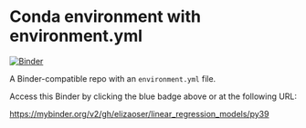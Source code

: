 # Conda environment with environment.yml

[![Binder](http://mybinder.org/badge_logo.svg)](https://mybinder.org/v2/gh/elizaoser/linear_regression_models/py39)

A Binder-compatible repo with an `environment.yml` file.

Access this Binder by clicking the blue badge above or at the following URL:

https://mybinder.org/v2/gh/elizaoser/linear_regression_models/py39


